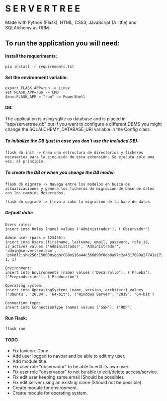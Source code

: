 # S E R V E R   T R E E

Made with Python (Flask), HTML, CSS3, JavaScript (A little) and SQLAlchemy as ORM.

## To run the application you will need:
#### Install the requeriments:
    pip install -r requirements.txt

#### Set the environment variable:
    export FLASK_APP=run -> Linux
    set FLASK_APP=run -> CMD
    $env:FLASK_APP = "run" -> PowerShell

#### DB:
The application is using sqlite as database and is placed in "app/servertree.db" but if you want to configure a different DBMS you might change the SQLALCHEMY_DATABASE_URI variable in the Config class.

##### To initialize the DB (just in case you don't use the included DB):
    flask db init -> Crea una estructura de directorios y ficheros necesarios para la ejecución de esta extensión. Se ejecuta solo una vez, al principio.

##### To create the DB or when you change the DB model:
    flask db migrate -> Navega entre los modelos en busca de actualizaciones y genera los ficheros de migración de base de datos con los cambios detectados.

    flask db upgrade -> Lleva a cabo la migración de la base de datos.    

##### Default data:
    Users roles:
    insert into Roles (name) values ('Administrador'), ('Observador')

    Admin user (pass = 123456):
    insert into Users (firstname, lastname, email, password, role_id, is_active) values ('Administrador', 'Administrador', 'admin@servertree.com', 'pbkdf2:sha256:150000$qghrCG8m$16a44c366d90f0eb0a97c2a4317089a27741a172d9a410d025ed6a7dd56f11a4', 1, 1)

    Environment:
    insert into Environments (name) values ('Desarrollo'), ('Prueba'), ('Preproducción'), ('Producción')

    Operating system:
    insert into OperatingSystems (name, version, architect) values ('Ubuntu', '20.04', '64-bit'), ('Windows Server', '2019', '64-bit')

    Connection type:
    insert into ConnectionType (name) values ('SSH'), ('RDP')

#### Run Flask:
    flask run

#### TODO
* Fix favicon. Done
* Add user logged to navbar and be able to edit my user.
* Add module title.
* Fix user role "observador" to be able to edit its own user.
* Fix user role "observador" to not be able to edit/delete access/service.
* Fix edit user keeping same email (Should be possible).
* Fix edit server using an existing name (Should not be possible).
* Create module for environment.
* Create module for operating system.